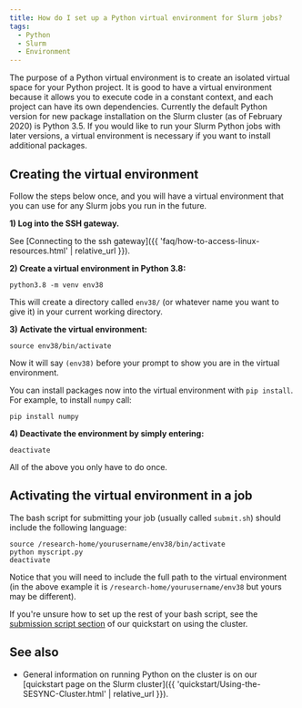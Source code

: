```yaml
---
title: How do I set up a Python virtual environment for Slurm jobs?
tags:
  - Python
  - Slurm
  - Environment
---
```

The purpose of a Python virtual environment is to create an isolated virtual space for your Python project. It is good to have a virtual environment because it allows you to execute code in a constant context, and each project can have its own dependencies. Currently the default Python version for new package installation on the Slurm cluster (as of February 2020) is Python 3.5. If you would like to run your Slurm Python jobs with later versions, a virtual environment is necessary if you want to install additional packages.             

## Creating the virtual environment

Follow the steps below once, and you will have a virtual environment that you can use for any Slurm jobs you run in the future.

**1) Log into the SSH gateway.**

See [Connecting to the ssh gateway]({{ 'faq/how-to-access-linux-resources.html' | relative_url }}).

**2) Create a virtual environment in Python 3.8:**

```
python3.8 -m venv env38
```

This will create a directory called `env38/` (or whatever name you want to give it) in your current working directory.

**3) Activate the virtual environment:**

```
source env38/bin/activate
```

Now it will say `(env38)` before your prompt to show you are in the virtual environment.

You can install packages now into the virtual environment with `pip install`. For example, to install `numpy` call:

```
pip install numpy
```

**4) Deactivate the environment by simply entering:**

```
deactivate
```

All of the above you only have to do once.

## Activating the virtual environment in a job

The bash script for submitting your job (usually called `submit.sh`) should include the following language:

```
source /research-home/yourusername/env38/bin/activate
python myscript.py
deactivate
```

Notice that you will need to include the full path to the virtual environment (in the above example it is `/research-home/yourusername/env38` but yours may be different).

If you're unsure how to set up the rest of your bash script, see the [submission script section](https://cyberhelp.sesync.org/quickstart/Using-the-SESYNC-Cluster.html#2-create-a-job-submission-script) of our quickstart on using the cluster.  

## See also

- General information on running Python on the cluster is on our [quickstart page on the Slurm cluster]({{ 'quickstart/Using-the-SESYNC-Cluster.html' | relative_url }}).

